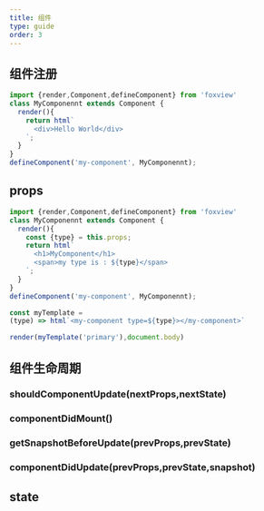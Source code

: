```yaml
---
title: 组件
type: guide
order: 3
---
```



## 组件注册

```js
import {render,Component,defineComponent} from 'foxview'
class MyComponennt extends Component {
  render(){
    return html`
      <div>Hello World</div>
    `;
  }
}
defineComponent('my-component', MyComponennt);

```


## props

```js
import {render,Component,defineComponent} from 'foxview'
class MyComponennt extends Component {
  render(){
    const {type} = this.props;
    return html`
      <h1>MyComponent</h1>
      <span>my type is : ${type}</span>
    `;
  }
}
defineComponent('my-component', MyComponennt);

const myTemplate = 
(type) => html`<my-component type=${type}></my-component>`

render(myTemplate('primary'),document.body)
```


## 组件生命周期

### shouldComponentUpdate(nextProps,nextState)

### componentDidMount()

### getSnapshotBeforeUpdate(prevProps,prevState)

### componentDidUpdate(prevProps,prevState,snapshot)


## state
